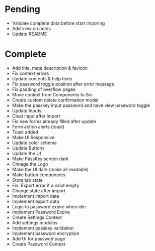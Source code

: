 # Pending
- Validate complete data before start imporing
- Add view on notes
- Update README

# Complete
- Add title, meta description & favicon
- Fix context errors
- Update contents & help texts
- Fix password toggle position after error message
- Fix padding of overflow pages
- Move context from Components to Src
- Create custom delete confirmation modal
- Make the passkey input password and have view password toggle
- Update Inputs
- Cleat input after import
- Fix new forms already filled after update
- Form action alerts (toast)
- Toast added
- Make UI Responsive
- Update color schema
- Update Buttons
- Update the UI
- Make PassKey screen dark
- Chnage the Logo
- Make the UI dark (make all readable)
- Make button components
- Store tab state
- Fix: Export error if a valut empty
- Change state after import
- Implement import data
- Implement export data
- Logic to password expire when idle
- Implement Password Expire
- Create Settings Context
- Add settings modules
- Implement passkey validation
- Implement password encryption
- Add UI for passwod page
- Create Password Context